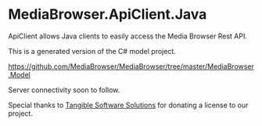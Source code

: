 MediaBrowser.ApiClient.Java
===========================

ApiClient allows Java clients to easily access the Media Browser Rest API.

This is a generated version of the C# model project.

https://github.com/MediaBrowser/MediaBrowser/tree/master/MediaBrowser.Model

Server connectivity soon to follow.

Special thanks to [Tangible Software Solutions](http://www.tangiblesoftwaresolutions.com/ "Tangible Software Solutions") for donating a license to our project.

